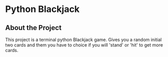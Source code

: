 # Python Blackjack

## About the Project

This project is a terminal python Blackjack game. Gives you a random initial two cards and them you have to choice if you will 'stand' or 'hit' to get more cards.

